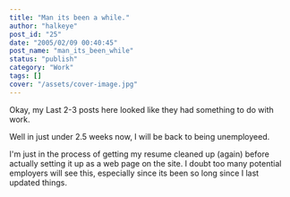 ```yaml
---
title: "Man its been a while."
author: "halkeye"
post_id: "25"
date: "2005/02/09 00:40:45"
post_name: "man_its_been_while"
status: "publish"
category: "Work"
tags: []
cover: "/assets/cover-image.jpg"
---
```


Okay, my Last 2-3 posts here looked like they had something to do with work.

Well in just under 2.5 weeks now, I will be back to being unemployeed.

I'm just in the process of getting my resume cleaned up (again) before actually setting it up as a web page on the site. I doubt too many potential employers will see this, especially since its been so long since I last updated things.